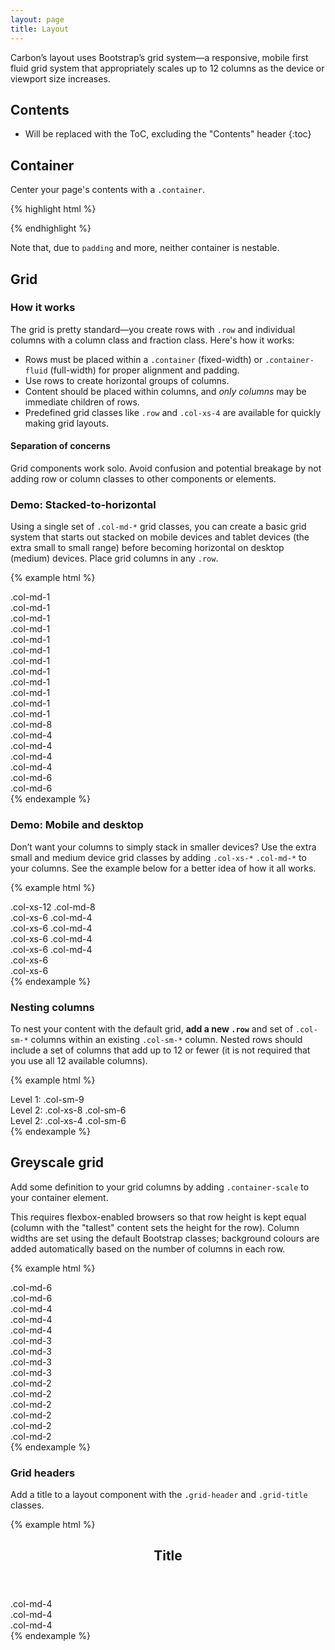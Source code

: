 ```yaml
---
layout: page
title: Layout
---
```


Carbon’s layout uses Bootstrap’s grid system—a responsive, mobile first fluid grid system that appropriately scales up to 12 columns as the device or viewport size increases.


## Contents

* Will be replaced with the ToC, excluding the "Contents" header
{:toc}


## Container

Center your page's contents with a `.container`.

{% highlight html %}
<div class="container">
  <!-- contents here -->
</div>
{% endhighlight %}

Note that, due to `padding` and more, neither container is nestable.


## Grid

### How it works

The grid is pretty standard—you create rows with `.row` and individual columns with a column class and fraction class. Here's how it works:

- Rows must be placed within a `.container` (fixed-width) or `.container-fluid` (full-width) for proper alignment and padding.
- Use rows to create horizontal groups of columns.
- Content should be placed within columns, and _only columns_ may be immediate children of rows.
- Predefined grid classes like `.row` and `.col-xs-4` are available for quickly making grid layouts.

<div class="c-docs-callout c-docs-callout-info">
  <h4>Separation of concerns</h4>
  <p>Grid components work solo. Avoid confusion and potential breakage by not adding row or column classes to other components or elements.</p>
</div>

### Demo: Stacked-to-horizontal

Using a single set of `.col-md-*` grid classes, you can create a basic grid system that starts out stacked on mobile devices and tablet devices (the extra small to small range) before becoming horizontal on desktop (medium) devices. Place grid columns in any `.row`.

{% example html %}
<div class="container">
  <div class="row">
    <div class="col-md-1">.col-md-1</div>
    <div class="col-md-1">.col-md-1</div>
    <div class="col-md-1">.col-md-1</div>
    <div class="col-md-1">.col-md-1</div>
    <div class="col-md-1">.col-md-1</div>
    <div class="col-md-1">.col-md-1</div>
    <div class="col-md-1">.col-md-1</div>
    <div class="col-md-1">.col-md-1</div>
    <div class="col-md-1">.col-md-1</div>
    <div class="col-md-1">.col-md-1</div>
    <div class="col-md-1">.col-md-1</div>
    <div class="col-md-1">.col-md-1</div>
  </div>
  <div class="row">
    <div class="col-md-8">.col-md-8</div>
    <div class="col-md-4">.col-md-4</div>
  </div>
  <div class="row">
    <div class="col-md-4">.col-md-4</div>
    <div class="col-md-4">.col-md-4</div>
    <div class="col-md-4">.col-md-4</div>
  </div>
  <div class="row">
    <div class="col-md-6">.col-md-6</div>
    <div class="col-md-6">.col-md-6</div>
  </div>
</div>
{% endexample %}

### Demo: Mobile and desktop

Don’t want your columns to simply stack in smaller devices? Use the extra small and medium device grid classes by adding `.col-xs-*` `.col-md-*` to your columns. See the example below for a better idea of how it all works.

{% example html %}
<div class="container">
  <!-- Stack the columns on mobile by making one full-width and the other half-width -->
  <div class="row">
    <div class="col-xs-12 col-md-8">.col-xs-12 .col-md-8</div>
    <div class="col-xs-6 col-md-4">.col-xs-6 .col-md-4</div>
  </div>

  <!-- Columns start at 50% wide on mobile and bump up to 33.3% wide on desktop -->
  <div class="row">
    <div class="col-xs-6 col-md-4">.col-xs-6 .col-md-4</div>
    <div class="col-xs-6 col-md-4">.col-xs-6 .col-md-4</div>
    <div class="col-xs-6 col-md-4">.col-xs-6 .col-md-4</div>
  </div>

  <!-- Columns are always 50% wide, on mobile and desktop -->
  <div class="row">
    <div class="col-xs-6">.col-xs-6</div>
    <div class="col-xs-6">.col-xs-6</div>
  </div>
</div>
{% endexample %}

### Nesting columns

To nest your content with the default grid, **add a new `.row`** and set of `.col-sm-*` columns within an existing `.col-sm-*` column. Nested rows should include a set of columns that add up to 12 or fewer (it is not required that you use all 12 available columns).

{% example html %}
<div class="container">
  <div class="row">
    <div class="col-sm-9">
      Level 1: .col-sm-9
      <div class="row">
        <div class="col-xs-8 col-sm-6">
          Level 2: .col-xs-8 .col-sm-6
        </div>
        <div class="col-xs-4 col-sm-6">
          Level 2: .col-xs-4 .col-sm-6
        </div>
      </div>
    </div>
  </div>
</div>
{% endexample %}


## Greyscale grid

Add some definition to your grid columns by adding `.container-scale` to your container element.

This requires flexbox-enabled browsers so that row height is kept equal (column with the "tallest" content sets the height for the row). Column widths are set using the default Bootstrap classes; background colours are added automatically based on the number of columns in each row.

{% example html %}
<div class="container container-scale">
  <div class="row">
    <div class="col-md-6">.col-md-6</div>
    <div class="col-md-6">.col-md-6</div>
  </div>
  <div class="row">
    <div class="col-md-4">.col-md-4</div>
    <div class="col-md-4">.col-md-4</div>
    <div class="col-md-4">.col-md-4</div>
  </div>
  <div class="row">
    <div class="col-md-3">.col-md-3</div>
    <div class="col-md-3">.col-md-3</div>
    <div class="col-md-3">.col-md-3</div>
    <div class="col-md-3">.col-md-3</div>
  </div>
  <div class="row">
    <div class="col-md-2">.col-md-2</div>
    <div class="col-md-2">.col-md-2</div>
    <div class="col-md-2">.col-md-2</div>
    <div class="col-md-2">.col-md-2</div>
    <div class="col-md-2">.col-md-2</div>
    <div class="col-md-2">.col-md-2</div>
  </div>
</div>
{% endexample %}

### Grid headers

Add a title to a layout component with the `.grid-header` and `.grid-title` classes.

{% example html %}
<div class="container container-scale">
  <header class="grid-header">
    <h2 class="grid-title">Title</h2>
  </header>
  <div class="row">
    <div class="col-md-4">.col-md-4</div>
    <div class="col-md-4">.col-md-4</div>
    <div class="col-md-4">.col-md-4</div>
  </div>
</div>
{% endexample %}
